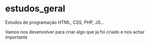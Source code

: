 # estudos_geral
 Estudos de programação HTML, CSS, PHP, JS...

Vamos nos desenvolver para criar algo que ja foi criado e nos achar importante
